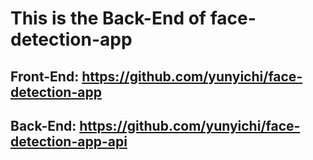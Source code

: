 # This is the Back-End of face-detection-app

## Front-End: https://github.com/yunyichi/face-detection-app
## Back-End: https://github.com/yunyichi/face-detection-app-api
